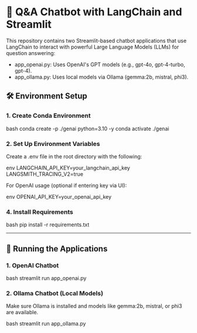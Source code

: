 # 🧠 Q&A Chatbot with LangChain and Streamlit

This repository contains two Streamlit-based chatbot applications that use LangChain to interact with powerful Large Language Models (LLMs) for question answering:

- app_openai.py: Uses OpenAI's GPT models (e.g., gpt-4o, gpt-4-turbo, gpt-4).
- app_ollama.py: Uses local models via Ollama (gemma:2b, mistral, phi3).

## 🛠️ Environment Setup

### 1. Create Conda Environment

bash
conda create -p ./genai python=3.10 -y
conda activate ./genai

### 2. Set Up Environment Variables

Create a .env file in the root directory with the following:

env
LANGCHAIN_API_KEY=your_langchain_api_key
LANGSMITH_TRACING_V2=true


For OpenAI usage (optional if entering key via UI):

env
OPENAI_API_KEY=your_openai_api_key


### 4. Install Requirements

bash
pip install -r requirements.txt


---

## 🧪 Running the Applications

### 1. OpenAI Chatbot

bash
streamlit run app_openai.py


### 2. Ollama Chatbot (Local Models)

Make sure Ollama is installed and models like gemma:2b, mistral, or phi3 are available.

bash
streamlit run app_ollama.py
